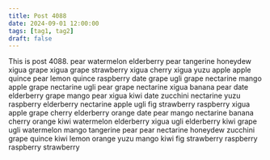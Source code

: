 ```yaml
---
title: Post 4088
date: 2024-09-01 12:00:00
tags: [tag1, tag2]
draft: false
---
```

This is post 4088.
pear
watermelon
elderberry
pear
tangerine
honeydew
xigua
grape
xigua
grape
strawberry
xigua
cherry
xigua
yuzu
apple
apple
quince
pear
lemon
quince
raspberry
date
grape
ugli
grape
nectarine
mango
apple
grape
nectarine
ugli
pear
grape
nectarine
xigua
banana
pear
date
elderberry
grape
mango
pear
xigua
kiwi
date
zucchini
nectarine
yuzu
raspberry
elderberry
nectarine
apple
ugli
fig
strawberry
raspberry
xigua
apple
grape
cherry
elderberry
orange
date
pear
mango
nectarine
banana
cherry
orange
kiwi
watermelon
elderberry
xigua
ugli
elderberry
kiwi
grape
ugli
watermelon
mango
tangerine
pear
pear
nectarine
honeydew
zucchini
grape
quince
kiwi
lemon
orange
yuzu
mango
kiwi
fig
strawberry
raspberry
raspberry
strawberry
